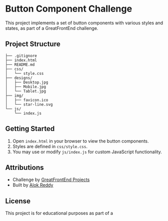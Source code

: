 # Button Component Challenge

This project implements a set of button components with various styles and states, as part of a GreatFrontEnd challenge.

## Project Structure

```
├── .gitignore
├── index.html
├── README.md
├── css/
│   └── style.css
├── designs/
│   ├── Desktop.jpg
│   ├── Mobile.jpg
│   └── Tablet.jpg
├── img/
│   ├── favicon.ico
│   └── star-line.svg
└── js/
    └── index.js
```

## Getting Started

1. Open `index.html` in your browser to view the button components.
2. Styles are defined in `css/style.css`.
3. You may use or modify `js/index.js` for custom JavaScript functionality.

## Attributions

- Challenge by [GreatFrontEnd Projects](https://www.greatfrontend.com/projects?ref=challenges)
- Built by [Alok Reddy](https://www.greatfrontend.com/u/9f56b6e8)

## License

This project is for educational purposes as part of a
